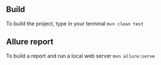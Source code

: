## Build
To build the project, type in your terminal `mvn clean test`

## Allure report
To build a report and run a local web server `mvn allure:serve`

